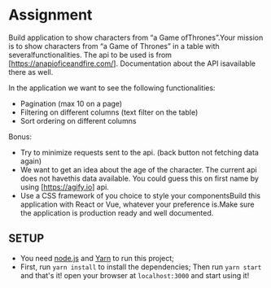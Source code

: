 # Assignment

Build application to show characters from “a Game ofThrones”.Your mission is to show characters from “a Game of Thrones” in a table with severalfunctionalities.
The api to be used is from [https://anapioficeandfire.com/]. Documentation about the API isavailable there as well.

In the application we want to see the following functionalities:

- Pagination (max 10 on a page)
- Filtering on different columns (text filter on the table)
- Sort ordering on different columns

Bonus:
- Try to minimize requests sent to the api. (back button not fetching data again)
- We want to get an idea about the age of the character. The current api does not havethis data available. You could guess this on first name by using [https://agify.io] api.
- Use a CSS framework of you choice to style your componentsBuild this application with React or Vue, whatever your preference is.Make sure the application is production ready and well documented.

## SETUP
* You need [node.js](https://nodejs.org/en/) and [Yarn](https://yarnpkg.com/) to run this project;
* First, run `yarn install` to install the dependencies;
Then run `yarn start` and that's it! open your browser at `localhost:3000` and start using it!
